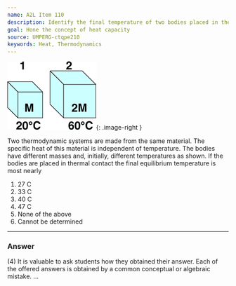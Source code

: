 ```yaml
---
name: A2L Item 110
description: Identify the final temperature of two bodies placed in thermal contact.
goal: Hone the concept of heat capacity
source: UMPERG-ctqpe210
keywords: Heat, Thermodynamics
---
```


![Item110_fig1.gif](../images/Item110_fig1.gif){: .image-right } 

Two thermodynamic systems are made from the same material. The specific
heat of this material is independent of temperature. The bodies have
different masses and, initially, different temperatures as shown. If the
bodies are placed in thermal contact the final equilibrium temperature
is most nearly

1. 27 C
2. 33 C
3. 40 C
4. 47 C
5. None of the above
6. Cannot be determined

<hr/>

### Answer

(4) It is valuable to ask students how they obtained their answer. Each
of the offered answers is obtained by a common conceptual or algebraic
mistake.
...
